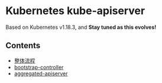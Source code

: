 Kubernetes kube-apiserver
=========================

Based on Kubernetes v1.18.3, and **Stay tuned as this evolves!**

## Contents

* [整体流程](design.md)
* [bootstrap-controller](extension/bootstrap_controller.md)
* [aggregated-apiserver](extension/aggregated-apiserver.md)